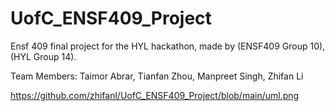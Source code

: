 # UofC_ENSF409_Project

Ensf 409 final project for the HYL hackathon, made by (ENSF409 Group 10), (HYL Group 14).

Team Members: Taimor Abrar, Tianfan Zhou, Manpreet Singh, Zhifan Li

https://github.com/zhifanl/UofC_ENSF409_Project/blob/main/uml.png
